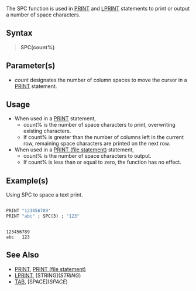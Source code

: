 The SPC function is used in [PRINT](PRINT) and [LPRINT](LPRINT) statements to print or output a number of space characters.

## Syntax

> **SPC(count%)**

## Parameter(s)

* *count* designates the number of column spaces to move the cursor in a [PRINT](PRINT) statement.

## Usage

* When used in a [PRINT](PRINT) statement,
  * count% is the number of space characters to print, overwriting existing characters.
  * If count% is greater than the number of columns left in the current row, remaining space characters are printed on the next row.
* When used in a [PRINT (file statement)](PRINT-(file-statement)) statement,
  * count% is the number of space characters to output.
  * If count% is less than or equal to zero, the function has no effect.

## Example(s)

Using SPC to space a text print.

```vb

PRINT "123456789"
PRINT "abc" ; SPC(3) ; "123"

```

```text

123456789
abc   123

```

## See Also

* [PRINT](PRINT), [PRINT (file statement)](PRINT-(file-statement))
* [LPRINT](LPRINT), [STRING$](STRING$)
* [TAB](TAB), [SPACE$](SPACE$)
